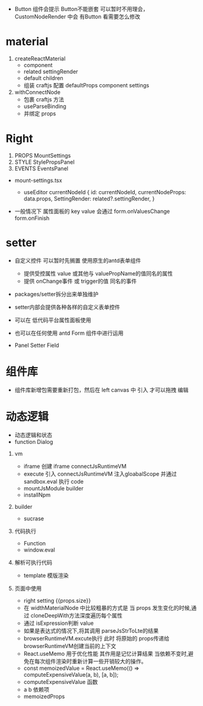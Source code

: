 * Button 组件会提示 Button不能嵌套 可以暂时不用理会， CustomNodeRender 中会 有Button 看需要怎么修改

# material
1. createReactMaterial 
    - component
    - related settingRender
    - default children
    - 组装 craftjs 配置   defaultProps  component  settings 
2. withConnectNode
    - 包裹 craftjs 方法
    - useParseBinding
    - 并绑定 props 


# Right 
1. PROPS  MountSettings
2. STYLE  StylePropsPanel
3. EVENTS EventsPanel


* mount-settings.tsx
    - useEditor currentNodeId  {
        id: currentNodeId,
        currentNodeProps: data.props,
        SettingRender: related?.settingRender,
      }

* 一般情况下 属性面板的 key value 会通过  form.onValuesChange  form.onFinish
# setter

* 自定义控件  可以暂时先搁置 使用原生的antd表单组件
    - 提供受控属性 value 或其他与 valuePropName的值同名的属性
    - 提供 onChange事件 或 trigger的值 同名的事件

* packages/setter拆分出来单独维护
* setter内部会提供各种各样的自定义表单控件
* 可以在 低代码平台属性面板使用 
* 也可以在任何使用 antd Form 组件中进行运用
* Panel Setter Field

# 组件库



* 组件库新增包需要重新打包，然后在 left  canvas 中 引入 才可以拖拽 编辑




# 动态逻辑
* 动态逻辑和状态  
* function  Dialog
1. vm 
    - iframe 创建 iframe  connectJsRuntimeVM
    - execute 引入 connectJsRuntimeVM 注入gloabalScope  并通过 sandbox.eval 执行 code
    - mountJsModule builder
    - installNpm
2. builder
    - sucrase
3. 代码执行   
    - Function
    - window.eval

4. 解析可执行代码  
    - template 模版渲染
5. 页面中使用 
    - right setting {{props.size}}
    - 在 widthMaterialNode 中比较粗暴的方式是 当 props 发生变化的时候,通过 cloneDeepWith方法深度遍历每个属性
    - 通过 isExpression判断 value 
    - 如果是表达式的情况下,将其调用 parseJsStrToLte的结果
    - browserRuntimeVM.excute执行  此时 将原始的 props传递给 browserRuntimeVM创建当前的上下文
    - React.useMemo  用于优化性能 其作用是记忆计算结果 当依赖不变时,避免在每次组件渲染时重新计算一些开销较大的操作。
    - const memoizedValue = React.useMemo(() => computeExpensiveValue(a, b), [a, b]);
    - computeExpensiveValue 函数
    - a b 依赖项
    - memoizedProps 
